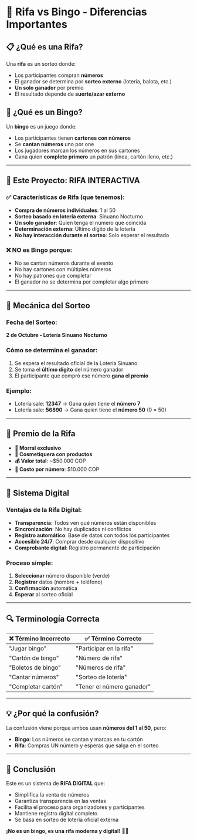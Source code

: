 # 🎯 Rifa vs Bingo - Diferencias Importantes

## 📋 ¿Qué es una Rifa?

Una **rifa** es un sorteo donde:
- Los participantes compran **números** 
- El ganador se determina por **sorteo externo** (lotería, balota, etc.)
- **Un solo ganador** por premio
- El resultado depende de **suerte/azar externo**

## 🎲 ¿Qué es un Bingo?

Un **bingo** es un juego donde:
- Los participantes tienen **cartones con números**
- Se **cantan números** uno por one
- Los jugadores marcan los números en sus cartones
- Gana quien **complete primero** un patrón (línea, cartón lleno, etc.)

---

## 🎯 Este Proyecto: RIFA INTERACTIVA

### ✅ Características de Rifa (que tenemos):
- **Compra de números individuales**: 1 al 50
- **Sorteo basado en lotería externa**: Sinuano Nocturno
- **Un solo ganador**: Quien tenga el número que coincida
- **Determinación externa**: Último dígito de la lotería
- **No hay interacción durante el sorteo**: Solo esperar el resultado

### ❌ NO es Bingo porque:
- No se cantan números durante el evento
- No hay cartones con múltiples números
- No hay patrones que completar
- El ganador no se determina por completar algo primero

---

## 🎲 Mecánica del Sorteo

### Fecha del Sorteo:
**2 de Octubre - Lotería Sinuano Nocturno**

### Cómo se determina el ganador:
1. Se espera el resultado oficial de la Lotería Sinuano
2. Se toma el **último dígito** del número ganador
3. El participante que compró ese número **gana el premio**

### Ejemplo:
- Lotería sale: **12347** → Gana quien tiene el **número 7**
- Lotería sale: **56890** → Gana quien tiene el **número 50** (0 = 50)

---

## 🎁 Premio de la Rifa

- **🎒 Morral exclusivo**
- **💄 Cosmetiquera con productos**
- **💰 Valor total**: ~$50.000 COP
- **🎫 Costo por número**: $10.000 COP

---

## 📱 Sistema Digital

### Ventajas de la Rifa Digital:
- **Transparencia**: Todos ven qué números están disponibles
- **Sincronización**: No hay duplicados ni conflictos
- **Registro automático**: Base de datos con todos los participantes  
- **Accesible 24/7**: Comprar desde cualquier dispositivo
- **Comprobante digital**: Registro permanente de participación

### Proceso simple:
1. **Seleccionar** número disponible (verde)
2. **Registrar** datos (nombre + teléfono)  
3. **Confirmación** automática
4. **Esperar** al sorteo oficial

---

## 🔍 Terminología Correcta

| ❌ Término Incorrecto | ✅ Término Correcto |
|---------------------|-------------------|
| "Jugar bingo" | "Participar en la rifa" |
| "Cartón de bingo" | "Número de rifa" |
| "Boletos de bingo" | "Números de rifa" |
| "Cantar números" | "Sorteo de lotería" |
| "Completar cartón" | "Tener el número ganador" |

---

## 💡 ¿Por qué la confusión?

La confusión viene porque ambos usan **números del 1 al 50**, pero:

- **Bingo**: Los números se cantan y marcas en tu cartón
- **Rifa**: Compras UN número y esperas que salga en el sorteo

---

## 🎯 Conclusión

Este es un sistema de **RIFA DIGITAL** que:
- Simplifica la venta de números
- Garantiza transparencia en las ventas
- Facilita el proceso para organizadores y participantes
- Mantiene registro digital completo
- Se basa en sorteo de lotería oficial externa

**¡No es un bingo, es una rifa moderna y digital!** 🎫✨